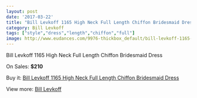 ```yaml
---
layout: post
date: '2017-03-22'
title: "Bill Levkoff 1165 High Neck Full Length Chiffon Bridesmaid Dress"
category: Bill Levkoff
tags: ["style","dress","length","chiffon","full"]
image: http://www.eudances.com/9976-thickbox_default/bill-levkoff-1165-high-neck-full-length-chiffon-bridesmaid-dress.jpg
---
```

Bill Levkoff 1165 High Neck Full Length Chiffon Bridesmaid Dress

On Sales: **$210**
<a href="https://www.eudances.com/en/bill-levkoff/3280-bill-levkoff-1165-high-neck-full-length-chiffon-bridesmaid-dress.html"><amp-img layout="responsive" width="600" height="600" src="//www.eudances.com/9976-thickbox_default/bill-levkoff-1165-high-neck-full-length-chiffon-bridesmaid-dress.jpg" alt="Bill Levkoff 1165 High Neck Full Length Chiffon Bridesmaid Dress 0" /></a>
<a href="https://www.eudances.com/en/bill-levkoff/3280-bill-levkoff-1165-high-neck-full-length-chiffon-bridesmaid-dress.html"><amp-img layout="responsive" width="600" height="600" src="//www.eudances.com/9979-thickbox_default/bill-levkoff-1165-high-neck-full-length-chiffon-bridesmaid-dress.jpg" alt="Bill Levkoff 1165 High Neck Full Length Chiffon Bridesmaid Dress 1" /></a>
<a href="https://www.eudances.com/en/bill-levkoff/3280-bill-levkoff-1165-high-neck-full-length-chiffon-bridesmaid-dress.html"><amp-img layout="responsive" width="600" height="600" src="//www.eudances.com/9978-thickbox_default/bill-levkoff-1165-high-neck-full-length-chiffon-bridesmaid-dress.jpg" alt="Bill Levkoff 1165 High Neck Full Length Chiffon Bridesmaid Dress 2" /></a>
<a href="https://www.eudances.com/en/bill-levkoff/3280-bill-levkoff-1165-high-neck-full-length-chiffon-bridesmaid-dress.html"><amp-img layout="responsive" width="600" height="600" src="//www.eudances.com/9977-thickbox_default/bill-levkoff-1165-high-neck-full-length-chiffon-bridesmaid-dress.jpg" alt="Bill Levkoff 1165 High Neck Full Length Chiffon Bridesmaid Dress 3" /></a>

Buy it: [Bill Levkoff 1165 High Neck Full Length Chiffon Bridesmaid Dress](https://www.eudances.com/en/bill-levkoff/3280-bill-levkoff-1165-high-neck-full-length-chiffon-bridesmaid-dress.html "Bill Levkoff 1165 High Neck Full Length Chiffon Bridesmaid Dress")

View more: [Bill Levkoff](https://www.eudances.com/en/57-bill-levkoff "Bill Levkoff")
